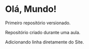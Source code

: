 # Olá, Mundo!
 Primeiro repositório versionado.

 
 Repositório criado durante uma aula.

Adicionando linha diretamente do Site.
